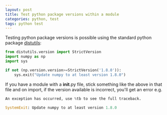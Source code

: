 ```yaml
---
layout: post
title: Test python package versions within a module
categories: python, test
tags: python test
---
```


Testing python package versions is possible using the standard python package [distutils](https://docs.python.org/2.7/library/distutils.html):

```python
from distutils.version import StrictVersion
import numpy as np
import sys

if not (np.version.version>=StrictVersion('1.8.0')):
	sys.exit("Update numpy to at least version 1.8.0")
```

If you have a module with a __init__.py file, stick something like the above in that file and on import, if the version available is incorrect, you'll get an error e.g.

```python
An exception has occurred, use %tb to see the full traceback.

SystemExit: Update numpy to at least version 1.8.0
```